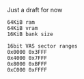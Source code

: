 Just a draft for now

	64KiB ram
	64KiB vram
	16KiB bank size

	16bit VAS sector ranges
	0x0000 0x3FFF
	0x4000 0x7FFF
	0x8000 0xBFFF
	0xC000 0xFFFF